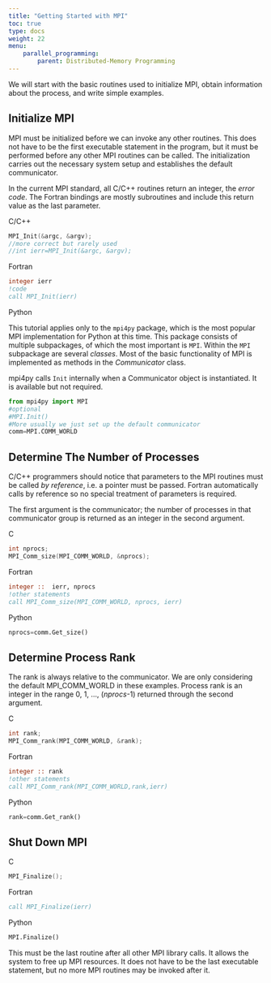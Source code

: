 ```yaml
---
title: "Getting Started with MPI"
toc: true
type: docs
weight: 22
menu:
    parallel_programming:
        parent: Distributed-Memory Programming
---
```


We will start with the basic routines used to initialize MPI, obtain information about the process, and write simple examples.

## Initialize MPI

MPI must be initialized before we can invoke any other routines.  This does not have to be the first executable statement in the program, but it must be performed before any other MPI routines can be called.  The initialization carries out the necessary system setup and establishes the default communicator.

In the current MPI standard, all C/C\+\+ routines return an integer, the _error code_.  The Fortran bindings are mostly subroutines and include this return value as the last parameter.

C/C++
```c
MPI_Init(&argc, &argv);
//more correct but rarely used
//int ierr=MPI_Init(&argc, &argv);
```

Fortran
```fortran
integer ierr
!code
call MPI_Init(ierr)
```

Python

This tutorial applies only to the `mpi4py` package, which is the most popular MPI implementation for Python at this time.  This package consists of multiple subpackages, of which the most important is `MPI`.  Within the `MPI` subpackage are several _classes_.  Most of the basic functionality of MPI is implemented as methods in the _Communicator_ class.

mpi4py calls `Init` internally when a Communicator object is instantiated. It is available but not required.

```python
from mpi4py import MPI
#optional
#MPI.Init()
#More usually we just set up the default communicator
comm=MPI.COMM_WORLD
```

## Determine The Number of Processes

C/C\+\+ programmers should notice that parameters to the MPI routines must be called _by reference_, i.e. a pointer must be passed.  Fortran automatically calls by reference so no special treatment of parameters is required. 

The first argument is the communicator; the number of processes in that communicator group is returned as an integer in the second argument.

C
```c
int nprocs;
MPI_Comm_size(MPI_COMM_WORLD, &nprocs);
```

Fortran
```fortran
integer ::  ierr, nprocs
!other statements
call MPI_Comm_size(MPI_COMM_WORLD, nprocs, ierr)
```

Python
```python
nprocs=comm.Get_size()
```

## Determine Process Rank

The rank is always relative to the communicator.  We are only considering the default MPI_COMM_WORLD in these examples.  Process rank is an integer in the range
0, 1, …,  (_nprocs_-1) returned through the second argument.

C
```c
int rank;
MPI_Comm_rank(MPI_COMM_WORLD, &rank);
```

Fortran
```fortran
integer :: rank
!other statements
call MPI_Comm_rank(MPI_COMM_WORLD,rank,ierr)
```

Python
```python
rank=comm.Get_rank()
```

## Shut Down MPI

C
```c
MPI_Finalize();
```

Fortran
```fortran
call MPI_Finalize(ierr)
```

Python
```python
MPI.Finalize()
```

This must be the last routine after all other MPI library calls.  It allows the system to free up MPI resources.  It does not have to be the last executable statement, but no more MPI routines may be invoked after it.

